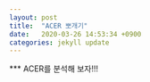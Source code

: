 ```yaml
---
layout: post
title:  "ACER 뽀개기"
date:   2020-03-26 14:53:34 +0900
categories: jekyll update
---
```

*** ACER를 분석해 보자!!!